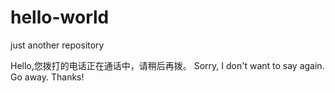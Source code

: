 # hello-world
just another repository

Hello,您拨打的电话正在通话中，请稍后再拨。 Sorry, I don't want to say again. Go away.
Thanks!
